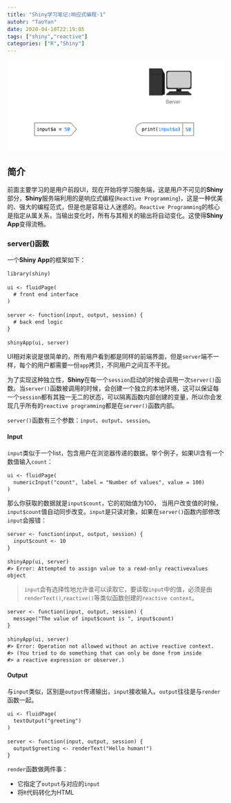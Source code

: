 ```yaml
---
title: "Shiny学习笔记:响应式编程-1"
autohr: "TaoYan"
date: 2020-04-10T22:19:05
tags: ["shiny","reactive"]
categories: ["R","Shiny"]
---
```


![](https://raw.githubusercontent.com/YTLogos/pic_link/master/img/20200410235230.png)

## 简介

前面主要学习的是用户前段UI，现在开始将学习服务端，这是用户不可见的**Shiny**部分，**Shiny**服务端利用的是响应式编程(`Reactive Programming`)，这是一种优美的、强大的编程范式，但是也是容易让人迷惑的。`Reactive Programming`的核心是指定从属关系，当输出变化时，所有与其相关的输出将自动变化。这使得**Shiny App**变得流畅。

<!--more-->

### server()函数

一个**Shiny App**的框架如下：

```
library(shiny)

ui <- fluidPage(
  # front end interface
)

server <- function(input, output, session) {
  # back end logic
}

shinyApp(ui, server)
```

UI相对来说是很简单的，所有用户看到都是同样的前端界面，但是`server`端不一样，每个的用户都需要一份`app`拷贝，不同用户之间互不干扰。

为了实现这种独立性，**Shiny**在每一个`session`启动的时候会调用一次`server()`函数。当`server()`函数被调用的时候，会创建一个独立的本地环境，这可以保证每一个`session`都有其独一无二的状态，可以隔离函数内部创建的变量，所以你会发现几乎所有的`reactive programming`都是在`server()`函数内部。

`server()`函数有三个参数：`input`、`output`、`session`。

#### Input

`input`类似于一个list，包含用户在浏览器传递的数据，举个例子，如果UI含有一个数值输入`count`：

```
ui <- fluidPage(
  numericInput("count", label = "Number of values", value = 100)
)
```

那么你获取的数据就是`input$count`，它的初始值为100， 当用户改变值的时候，`input$count`值自动同步改变。`input`是只读对象，如果在`server()`函数内部修改`input`会报错：

```
server <- function(input, output, session) {
  input$count <- 10  
}

shinyApp(ui, server)
#> Error: Attempted to assign value to a read-only reactivevalues object
```

> `input`会有选择性地允许谁可以读取它，要读取`input`中的值，必须是由`renderText()`,`reactive()`等类似函数创建的`reactive context`。

```
server <- function(input, output, session) {
  message("The value of input$count is ", input$count)
}

shinyApp(ui, server)
#> Error: Operation not allowed without an active reactive context. 
#> (You tried to do something that can only be done from inside 
#> a reactive expression or observer.)
```

#### Output

与`input`类似，区别是`output`传递输出，`input`接收输入。`output`往往是与`render`函数一起。

```
ui <- fluidPage(
  textOutput("greeting")
)

server <- function(input, output, session) {
  output$greeting <- renderText("Hello human!")
}
```

`render`函数做两件事：

* 它指定了`output`与对应的`input`
* 将`R`代码转化为HTML

